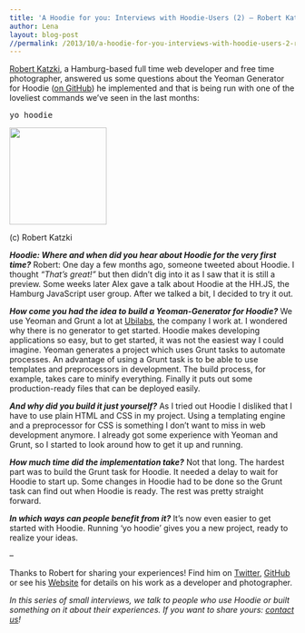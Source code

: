 ```yaml
---
title: 'A Hoodie for you: Interviews with Hoodie-Users (2) – Robert Katzki and the Yeoman Generator'
author: Lena
layout: blog-post
//permalink: /2013/10/a-hoodie-for-you-interviews-with-hoodie-users-2-robert-katzki-and-the-yeoman-generator/
---
```

[Robert Katzki][1], a Hamburg-based full time web developer and free time photographer, answered us some questions about the Yeoman Generator for Hoodie ([on GitHub][2]) he implemented and that is being run with one of the loveliest commands we&#8217;ve seen in the last months:

<pre>yo hoodie</pre>

<div style="width: 181px" class="wp-caption alignleft">
  <a href="http://katzki.de/images/portrait.png" rel="lightbox[489]" title="A Hoodie for you: Interviews with Hoodie-Users (2) – Robert Katzki and the Yeoman Generator"><img alt="" src="http://katzki.de/images/portrait.png" width="171" height="171" /></a><p class="wp-caption-text">
    (c) Robert Katzki
  </p>
</div>

***Hoodie: Where and when did you hear about Hoodie for the very first time?***
Robert: One day a few months ago, someone tweeted about Hoodie. I thought *&#8220;That&#8217;s great!&#8221;* but then didn&#8217;t dig into it as I saw that it is still a preview. Some weeks later Alex gave a talk about Hoodie at the HH.JS, the Hamburg JavaScript user group. After we talked a bit, I decided to try it out.

***How come you had the idea to build a Yeoman-Generator for Hoodie?***
We use Yeoman and Grunt a lot at [Ubilabs][3], the company I work at. I wondered why there is no generator to get started. Hoodie makes developing applications so easy, but to get started, it was not the easiest way I could imagine. Yeoman generates a project which uses Grunt tasks to automate processes. An advantage of using a Grunt task is to be able to use templates and preprocessors in development. The build process, for example, takes care to minify everything. Finally it puts out some production-ready files that can be deployed easily.

***And why did you build it just yourself?***
As I tried out Hoodie I disliked that I have to use plain HTML and CSS in my project. Using a templating engine and a preprocessor for CSS is something I don&#8217;t want to miss in web development anymore. I already got some experience with Yeoman and Grunt, so I started to look around how to get it up and running.

***How much time did the implementation take?***
Not that long. The hardest part was to build the Grunt task for Hoodie. It needed a delay to wait for Hoodie to start up. Some changes in Hoodie had to be done so the Grunt task can find out when Hoodie is ready. The rest was pretty straight forward.

***In which ways can people benefit from it?***
It&#8217;s now even easier to get started with Hoodie. Running &#8216;yo hoodie&#8217; gives you a new project, ready to realize your ideas.

–

Thanks to Robert for sharing your experiences! Find him on [Twitter][1], [GitHub][4] or see his [Website][5] for details on his work as a developer and photographer.

*In this series of small interviews, we talk to people who use Hoodie or built something on it about their experiences. If you want to share yours: [contact us][6]!*

 [1]: http://twitter.com/RobertKatzki
 [2]: https://github.com/hoodiehq/generator-hoodie
 [3]: http://www.ubilabs.net/
 [4]: https://github.com/ro-ka
 [5]: http://katzki.de/
 [6]: mailto:team@thehoodiefirm.com
